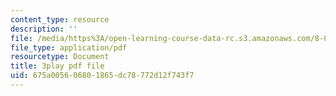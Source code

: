 ```yaml
---
content_type: resource
description: ''
file: /media/https%3A/open-learning-course-data-rc.s3.amazonaws.com/8-851-effective-field-theory-spring-2013/675a005606801865dc78772d12f743f7_pusPy4EDPC0.pdf
file_type: application/pdf
resourcetype: Document
title: 3play pdf file
uid: 675a0056-0680-1865-dc78-772d12f743f7
---
```

